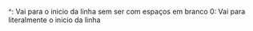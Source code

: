 ^: Vai para o inicio da linha sem ser com espaços em branco
0: Vai para literalmente o inicio da linha